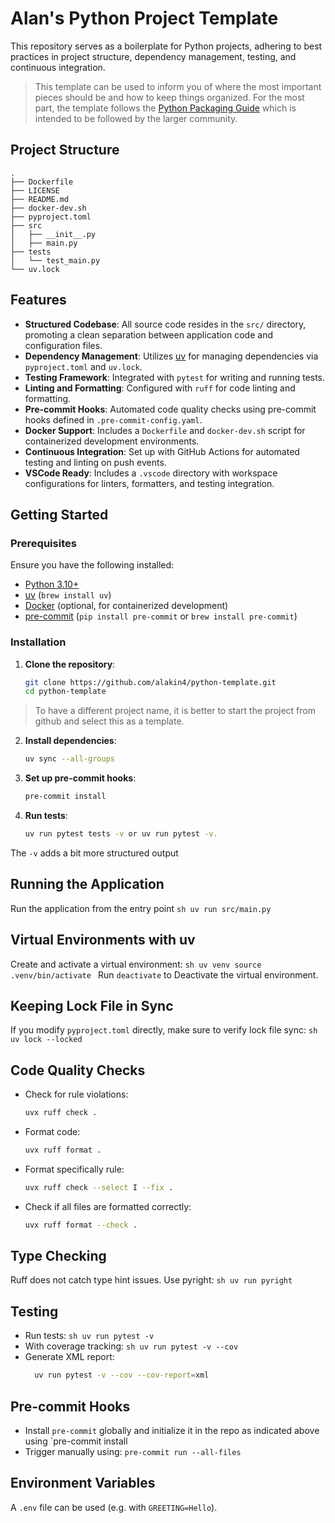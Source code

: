# Alan's Python Project Template
This repository serves as a boilerplate for Python projects, adhering to best practices in project structure, dependency management, testing, and continuous integration.

> This template can be used to inform you of where the most important pieces should be and
how to keep things organized. For the most part, the template follows the [Python
Packaging Guide](https://packaging.python.org/en/latest/tutorials/packaging-projects/)
which is intended to be followed by the larger community.

## Project Structure

   ```
   .
   ├── Dockerfile
   ├── LICENSE
   ├── README.md
   ├── docker-dev.sh
   ├── pyproject.toml
   ├── src
   │   ├── __init__.py
   │   ├── main.py
   ├── tests
   │   └── test_main.py
   └── uv.lock
   ```

## Features

- **Structured Codebase**: All source code resides in the `src/` directory, promoting a clean separation between application code and configuration files.
- **Dependency Management**: Utilizes [uv](https://github.com/astral-sh/uv) for managing dependencies via `pyproject.toml` and `uv.lock`.
- **Testing Framework**: Integrated with `pytest` for writing and running tests.
- **Linting and Formatting**: Configured with `ruff` for code linting and formatting.
- **Pre-commit Hooks**: Automated code quality checks using pre-commit hooks defined in `.pre-commit-config.yaml`.
- **Docker Support**: Includes a `Dockerfile` and `docker-dev.sh` script for containerized development environments.
- **Continuous Integration**: Set up with GitHub Actions for automated testing and linting on push events.
- **VSCode Ready**: Includes a `.vscode` directory with workspace configurations for linters, formatters, and testing integration.

## Getting Started

### Prerequisites

Ensure you have the following installed:

- [Python 3.10+](https://www.python.org/downloads/)
- [uv](https://github.com/astral-sh/uv) (`brew install uv`)
- [Docker](https://www.docker.com/) (optional, for containerized development)
- [pre-commit](https://pre-commit.com/) (`pip install pre-commit` or `brew install pre-commit`)

### Installation

1. **Clone the repository**:

   ```bash
   git clone https://github.com/alakin4/python-template.git
   cd python-template

> To have a different project name, it is better to start the project from github and select this as a template.

2. **Install dependencies**:
   ```sh
   uv sync --all-groups

3. **Set up pre-commit hooks**:
   ```sh
   pre-commit install

4. **Run tests**:
   ```sh
   uv run pytest tests -v or uv run pytest -v.
   
The `-v` adds a bit more structured output

## Running the Application
Run the application from the entry point
    ```sh
    uv run src/main.py
    ```

## Virtual Environments with uv
Create and activate a virtual environment:
    ```sh
    uv venv
    source .venv/bin/activate
    ```
Run `deactivate` to Deactivate the virtual environment.

## Keeping Lock File in Sync
If you modify `pyproject.toml`  directly, make sure to verify lock file sync:
    ```sh
    uv lock --locked
    ```
## Code Quality Checks
* Check for rule violations:
    ```sh
    uvx ruff check .
    ```
* Format code:
    ```sh
    uvx ruff format .
    ```
* Format specifically rule:
    ```sh
    uvx ruff check --select I --fix .
    ```
* Check if all files are formatted correctly:
    ```sh
    uvx ruff format --check .
    ```
## Type Checking
Ruff does not catch type hint issues. Use pyright:
    ```sh
        uv run pyright
    ```
## Testing
* Run tests:
      ```sh
        uv run pytest -v
      ```
* With coverage tracking:
      ```sh
        uv run pytest -v --cov
      ```
 * Generate XML report:
      ```sh
        uv run pytest -v --cov --cov-report=xml
      ```
 ## Pre-commit Hooks
- Install `pre-commit` globally and initialize it in the repo as indicated above using `pre-commit install
- Trigger manually using: `pre-commit run --all-files`

## Environment Variables
A `.env` file can be used (e.g. with `GREETING=Hello`).

